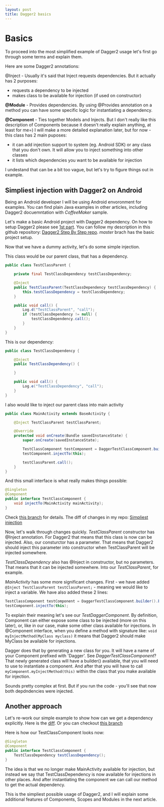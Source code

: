 ```yaml
---
layout: post
title: Dagger2 basics
---
```


# Basics

To proceed into the most simplified example of Dagger2 usage let's first go through some terms and explain them.

Here are some Dagger2 annotations:

@Inject - Usually it's said that Inject requests dependencies. But it actually has 2 purposes:
- requests a dependency to be injected
- makes class to be available for injection (if used on constructor)

**@Module** - Provides dependencies. By using @Provides annotation on a method you can have some specific logic for instantiating a dependency.

**@Component** - Ties together Models and Injects. But I don't really like this description of Components because it doesn't really explain anything, at least for me=) I will make a more detailed explanation later, but for now - this class has 2 main puposes:
- it can add injection support to system (eg. Android SDK) or any class that you don't own. It will allow you to inject something into other classes
- it lists which dependencies you want to be available for injection

I undestand that can be a bit too vague, but let's try to figure things out in example.

## Simpliest injection with Dagger2 on Android

Being an Android developer I will be using Android envoronment for examples. You can find plain Java examples in other articles, including Dagger2 docuemntation with *CoffeeMaker* sample.

Let's make a basic Android project with Dagger2 dependency. On how to setup Dagger2 please see [1st part](http://aaverin.github.io/2014/04/30/understanding-dagger2-for-android/).
You can follow my description in this github repository: [Dagger2 Step By Step repo](https://github.com/AAverin/dagger2_stepbystep). *master* brach has the basic project setup.

Now that we have a dummy activity, let's do some simple injection.

This class would be our parent class, that has a dependency.

```java
public class TestClassParent {

    private final TestClassDependency testClassDependency;

    @Inject
    public TestClassParent(TestClassDependency testClassDependency) {
        this.testClassDependency = testClassDependency;
    }

    public void call() {
        Log.d("TestClassParent", "call");
        if (testClassDependency != null) {
            testClassDependency.call();
        }
    }
}
```

This is our dependency:

```java
public class TestClassDependency {

    @Inject
    public TestClassDependency() {

    }

    public void call() {
        Log.e("TestClassDependency", "call");
    }
}
```

I also would like to inject our parent class into main activity

```java
public class MainActivity extends BaseActivity {

    @Inject TestClassParent testClassParent;

    @Override
    protected void onCreate(Bundle savedInstanceState) {
        super.onCreate(savedInstanceState);

        TestClassComponent testComponent = DaggerTestClassComponent.builder().build();
        testComponent.injectTo(this);

        testClassParent.call();
    }
}
```

And this small interface is what really makes things possible:

```java
@Singleton
@Component
public interface TestClassComponent {
    void injectTo(MainActivity mainActivity);
}
```

Check [this branch](https://github.com/AAverin/dagger2_stepbystep/commits/step1_basics) for details.
The diff of changes in my repo: [Simpliest injection](https://github.com/AAverin/dagger2_stepbystep/commit/834ced4304f05498d75f144fc8060de2575235d1)

Now, let's walk through changes quickly.
*TestClassParent* constructor has @Inject annotation. For Dagger2 that means that this class is now can be injected. Also, our consturctor has a parameter. That means that Dagger2 should inject this parameter into constructor when TestClassParent will be injected somewhere.

*TestClassDependency* also has @Inject in constructor, but no parameters. That means that it can be injected somewhere. Into our *TestClassParent*, for example.

*MainActivity* has some more significant changes. First - we have added ```@Inject TestClassParent testClassParent;``` - meaning we would like to inject a variable.
We have also added these 2 lines:

```java
TestClassComponent testComponent = DaggerTestClassComponent.builder().build();
testComponent.injectTo(this);
```

To explain their meaning let's see our *TestDaggerComponent*.
By definition, Component can either expose some class to be injected (more on this later), or, like in our case, make some other class available for injections.
In @Component interface, when you define a method with signature like:
```void myInjectMethod(MyClass myclass)```
it means that Dagger2 should make MyClass be available for injections.

Dagger does that by generating a new class for you. It will have a name of your Component prefixed with 'Dagger'. See *DaggerTestClassComponent*?
That newly generated class will have a builder() available, that you will need to use to instantiate a component.
And after that you will have to call ```myComponent.myInjectMethod(this)``` within the class that you make available for injection.

Sounds pretty complex at first. But if you run the code - you'll see that now both depdndencies were injected.

## Another approach

Let's re-work our simple example to show how can we get a dependency explicitly.
Here is the [diff](https://github.com/AAverin/dagger2_stepbystep/commit/7b8fcaecf3dc73d40054f1a54669280400a97d21). 
Or you can checkout [this branch](https://github.com/AAverin/dagger2_stepbystep/tree/step1_basics_2)

Here is how our TestClassComponent looks now:

```java
@Singleton
@Component
public interface TestClassComponent {
    TestClassDependency testClassDependency();
}
```

The idea is that we no longer make MainActivity available for injection, but instead we say that TestClassDependency is now available for injections in other places. And after instantiating the component we can call our method to get the actual dependency.

This is the simpliest possible usage of Dagger2, and I will explain some additional features of Components, Scopes and Modules in the next article.